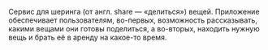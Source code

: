 Cервис для шеринга (от англ. share — «делиться») вещей. 
Приложение обеспечивает пользователям, во-первых, возможность рассказывать, какими вещами они готовы поделиться, а во-вторых, находить нужную вещь и брать её в аренду на какое-то время.
